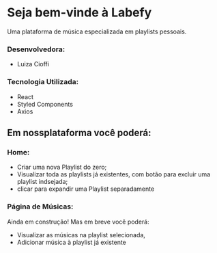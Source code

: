 # Seja bem-vinde à Labefy

Uma plataforma de música especializada em playlists pessoais.

### Desenvolvedora:
 - Luiza Cioffi

### Tecnologia Utilizada:
- React
- Styled Components
- Axios

## Em nossplataforma você poderá:
### Home:  
- Criar uma nova Playlist do zero;
- Visualizar toda as playlists já existentes, com botão para excluir uma playlist indsejada;
- clicar para expandir uma Playlist separadamente

### Página de Músicas:
Ainda em construção! Mas em breve você poderá:
- Visualizar as músicas na playlist selecionada,
- Adicionar música à playlist já existente

